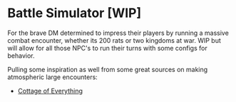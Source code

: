 # Battle Simulator [WIP]

For the brave DM determined to impress their players by running a massive 
combat encounter, whether its 200 rats or two kingdoms at war. WIP but will 
allow for all those NPC's to run their turns with some configs for behavior. 

Pulling some inspiration as well from some great sources on making atmospheric
large encounters:
* [Cottage of Everything](https://www.cottageofeverything.com/blog/world-weavers-guide-to-combat-large-scale-battles-in-5th-edition)